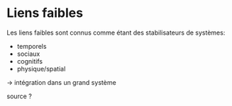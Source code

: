 # Liens faibles

Les liens faibles sont connus comme étant des stabilisateurs de systèmes:
- temporels
- sociaux
- cognitifs
- physique/spatial

-> intégration dans un grand système

source ?
